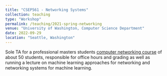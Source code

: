 ```yaml
---
title: "CSEP561 - Networking Systems"
collection: teaching
type: "Workshop"
permalink: /teaching/2021-spring-networking
venue: "University of Washington, Computer Science Department"
date: 2022-09-29
location: "Seattle, Washington"
---
```


Sole TA for a professional masters students [computer networking course](https://courses.cs.washington.edu/courses/csep561/22sp/) of about 50 students, responsible for office hours and grading as well as running a lecture on machine learning approaches for
networking and networking systems for machine learning.
